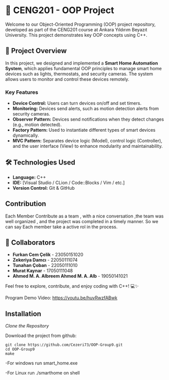 # 🎯 CENG201 - OOP Project

Welcome to our Object-Oriented Programming (OOP) project repository, developed as part of the CENG201 course at Ankara Yıldırım Beyazıt University. This project demonstrates key OOP concepts using C++.

## 🚀 Project Overview

In this project, we designed and implemented a **Smart Home Automation System**, which applies fundamental OOP principles to manage smart home devices such as lights, thermostats, and security cameras. The system allows users to monitor and control these devices remotely.

### Key Features

- **Device Control:** Users can turn devices on/off and set timers.
- **Monitoring:** Devices send alerts, such as motion detection alerts from security cameras.
- **Observer Pattern:** Devices send notifications when they detect changes (e.g., motion detected).
- **Factory Pattern:** Used to instantiate different types of smart devices dynamically.
- **MVC Pattern:** Separates device logic (Model), control logic (Controller), and the user interface (View) to enhance modularity and maintainability.

## 🛠️ Technologies Used

- **Language:** C++
- **IDE:** [Visual Studio / CLion / Code::Blocks / Vim / etc.]
- **Version Control:** Git & GitHub


## Contribution
Each Member Contribute as a team , with a 
nice conversation ,the team was well organized ,
and the project was completed in a timely manner. So we can say Each member take a active rol in the process.
## 👥 Collaborators


- **Furkan Cem Çelik** - 23050151020
- **Zekeriya Damcı** - 22050111074
- **Tunahan Çoban** - 22050111010
- **Murat Kaynar** - 17050111048
- **Ahmed M. A. Albreem Ahmed M. A. Alb** - 19050141021

Feel free to explore, contribute, and enjoy coding with C++! 💻✨

Program Demo Video: https://youtu.be/huvRwzfABwk

## Installation

_Clone the Repository_

Download the project from github:

```
git clone https://github.com/Cezeri73/OOP-Group9.git
cd OOP-Group9
make
```

-For windows run smart_home.exe

-For Linux run ./smarthome on shell
